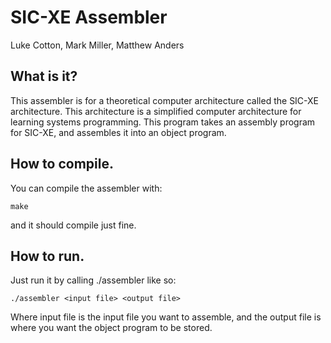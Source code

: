 # SIC-XE Assembler
Luke Cotton, Mark Miller, Matthew Anders

## What is it?
This assembler is for a theoretical computer architecture called the SIC-XE architecture. This architecture is a simplified computer architecture for learning systems programming. This program takes an assembly program for SIC-XE, and assembles it into an object program.

## How to compile.
You can compile the assembler with:
```
make
```
and it should compile just fine.

## How to run.
Just run it by calling ./assembler like so:
```
./assembler <input file> <output file>
```
Where input file is the input file you want to assemble, and the output file is where you want the object program to be stored.